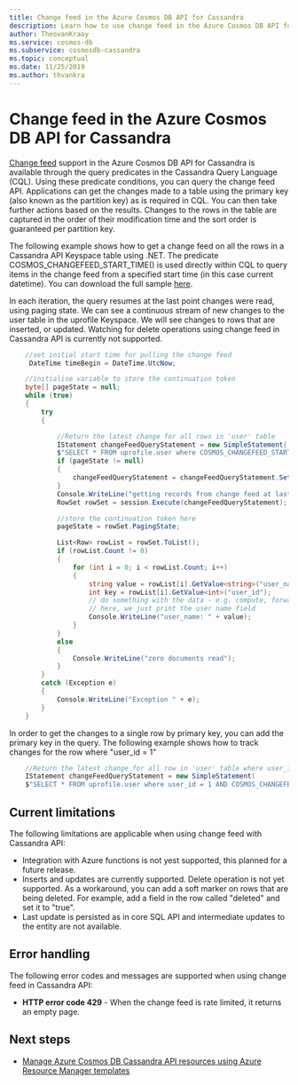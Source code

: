 ```yaml
---
title: Change feed in the Azure Cosmos DB API for Cassandra
description: Learn how to use change feed in the Azure Cosmos DB API for Cassandra to get the changes made to your data.
author: TheovanKraay
ms.service: cosmos-db
ms.subservice: cosmosdb-cassandra
ms.topic: conceptual
ms.date: 11/25/2019
ms.author: thvankra
---
```


# Change feed in the Azure Cosmos DB API for Cassandra

[Change feed](change-feed.md) support in the Azure Cosmos DB API for Cassandra is available through the query predicates in the Cassandra Query Language (CQL). Using these predicate conditions, you can query the change feed API. Applications can get the changes made to a table using the primary key (also known as the partition key) as is required in CQL. You can then take further actions based on the results. Changes to the rows in the table are captured in the order of their modification time and the sort order is guaranteed per partition key.

The following example shows how to get a change feed on all the rows in a Cassandra API Keyspace table using .NET. The predicate COSMOS_CHANGEFEED_START_TIME() is used directly within CQL to query items in the change feed from a specified start time (in this case current datetime). You can download the full sample [here](https://docs.microsoft.com/samples/azure-samples/azure-cosmos-db-cassandra-change-feed/cassandra-change-feed/).

In each iteration, the query resumes at the last point changes were read, using paging state. We can see a continuous stream of new changes to the user table in the uprofile Keyspace. We will see changes to rows that are inserted, or updated. Watching for delete operations using change feed in Cassandra API is currently not supported. 

```C#
    //set initial start time for pulling the change feed
     DateTime timeBegin = DateTime.UtcNow;

    //initialise variable to store the continuation token
    byte[] pageState = null;
    while (true)
    {
        try
        {

            //Return the latest change for all rows in 'user' table    
            IStatement changeFeedQueryStatement = new SimpleStatement(
            $"SELECT * FROM uprofile.user where COSMOS_CHANGEFEED_START_TIME() = '{timeBegin.ToString("yyyy-MM-ddTHH:mm:ss.fffZ", CultureInfo.InvariantCulture)}'");
            if (pageState != null)
            {
                changeFeedQueryStatement = changeFeedQueryStatement.SetPagingState(pageState);
            }
            Console.WriteLine("getting records from change feed at last page state....");
            RowSet rowSet = session.Execute(changeFeedQueryStatement);

            //store the continuation token here
            pageState = rowSet.PagingState;

            List<Row> rowList = rowSet.ToList();
            if (rowList.Count != 0)
            {
                for (int i = 0; i < rowList.Count; i++)
                {
                    string value = rowList[i].GetValue<string>("user_name");
                    int key = rowList[i].GetValue<int>("user_id");
                    // do something with the data - e.g. compute, forward to another event, function, etc.
                    // here, we just print the user name field
                    Console.WriteLine("user_name: " + value);
                }
            }
            else
            {
                Console.WriteLine("zero documents read");
            }
        }
        catch (Exception e)
        {
            Console.WriteLine("Exception " + e);
        }
    }

```

In order to get the changes to a single row by primary key, you can add the primary key in the query. The following example shows how to track changes for the row where "user_id = 1"

```C#
    //Return the latest change for all row in 'user' table where user_id = 1
    IStatement changeFeedQueryStatement = new SimpleStatement(
    $"SELECT * FROM uprofile.user where user_id = 1 AND COSMOS_CHANGEFEED_START_TIME() = '{timeBegin.ToString("yyyy-MM-ddTHH:mm:ss.fffZ", CultureInfo.InvariantCulture)}'");

```

## Current limitations

The following limitations are applicable when using change feed with Cassandra API:

* Integration with Azure functions is not yest supported, this planned for a future release.
* Inserts and updates are currently supported. Delete operation is not yet supported. As a workaround, you can add a soft marker on rows that are being deleted. For example, add a field in the row called "deleted" and set it to "true".
* Last update is persisted as in core SQL API and intermediate updates to the entity are not available.


## Error handling

The following error codes and messages are supported when using change feed in Cassandra API:

* **HTTP error code 429** - When the change feed is rate limited, it returns an empty page.

## Next steps

* [Manage Azure Cosmos DB Cassandra API resources using Azure Resource Manager templates](manage-cassandra-with-resource-manager.md)
